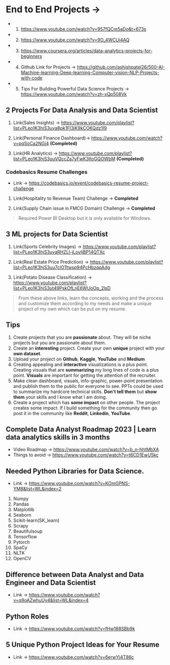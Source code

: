 # End to End Projects ->  

* 1. <https://www.youtube.com/watch?v=957fQCm5aDo&t=673s>
* 2. <https://www.youtube.com/watch?v=9O_4WCUi4AQ>
* 3. <https://www.coursera.org/articles/data-analytics-projects-for-beginners>
* 4. Github Link for Projects -> <https://github.com/ashishpatel26/500-AI-Machine-learning-Deep-learning-Computer-vision-NLP-Projects-with-code>
* 5. Tips For Building Powerful Data Science Projects -> <https://www.youtube.com/watch?v=zh-xQp508Vk>

## 2 Projects For Data Analysis and Data Scientist

1. Link(Sales Insights) -> <https://www.youtube.com/playlist?list=PLeo1K3hjS3uva8pk1FI3iK9kCOKQdz1I9>

2. Link(Personal Finance Dashboard)-> <https://www.youtube.com/watch?v=pqSoCa2NGj4> **(Completed)**

3. Link(HR Analytics) -> <https://www.youtube.com/playlist?list=PLeo1K3hjS3uuVQccZa7yFwK3ltoGQOWbM> **(Completed)**

### Codebasics Resume Challenges

* Link -> <https://codebasics.io/event/codebasics-resume-project-challenge>

1. Link(Hospitality to Revenue Team) Challenge ->  **Completed**

2. Link(Supply Chain issue in FMCG Domain) Challenge -> **Completed**

> Required Power BI Desktop but it is only available for Windows.

## 3 ML projects for Data Scientist

1. Link(Sports Celebrity Images) -> <https://www.youtube.com/playlist?list=PLeo1K3hjS3uvaRHZLl-jLovIjBP14QTXc>

2. Link(Real Estate Price Prediction) -> <https://www.youtube.com/playlist?list=PLeo1K3hjS3uu7clOTtwsp94PcHbzqpAdg>

3. Link(Potato Disease Classification) -> <https://www.youtube.com/playlist?list=PLeo1K3hjS3ut49PskOfLnE6WUoOp_2lsD>

> From these above links, learn the concepts, working and the process and customize them according to my needs and make a unique project of my own which can be put on my resume.


## Tips

1. Create projects that you are **passionate** about. They will be niche projects but you are passionate about them. 
2. Create an **interesting** project. Create your own **unique** project with your **own dataset**.
3. Upload your project on **Github**, **Kaggle**, **YouTube** and **Medium**
4. Creating appealing and **interactive** visualizations is a plus point. Creating visuals that are **summarizing** my long lines of code is a plus point. **Visuals** are important for getting the attention of the recruiter.
5. Make clean dashboard, visuals, info-graphic, power-point presentation and publish them to the public for everyone to see. PPTs could be used to summarize my hardcore technical skills. **Don't tell them** but **show them** your skills and I know what I am doing.
6. Create a project which has **some impact** on other people. The project creates some impact. If I build something for the community then go post it in the community like **Reddit**, **Linkedin**, **YouTube**.

## Complete Data Analyst Roadmap 2023 | Learn data analytics skills in 3 months

* Video Roadmap -> https://www.youtube.com/watch?v=b_n-hhtMbXA
* Things to avoid -> https://www.youtube.com/watch?v=t6CD1EwU5kc

## Needed Python Libraries for Data Science.

* Link -> https://www.youtube.com/watch?v=KOmGPNS-YM8&list=WL&index=2

1. Numpy
2. Pandas
3. Matplotlib
4. Seaborn
5. Scikit-learn(SK_learn)
6. Scrapy
7. Beautifulsoup
8. Tensorflow
9. Pytorch
10. SpaCy
11. NLTK
12. OpenCV


## Difference between Data Analyst and Data Engineer and Data Scientist

* Link -> https://www.youtube.com/watch?v=q9oAZwhuUy4&list=WL&index=4


## Python Roles

* Link -> https://www.youtube.com/watch?v=fHw188SBb9k


## 5 Unique Python Project Ideas for Your Resume

* Link -> https://www.youtube.com/watch?v=6erwYj4T86c

